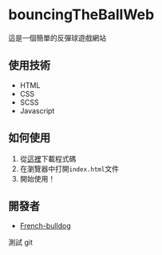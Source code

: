 # bouncingTheBallWeb
這是一個簡單的反彈球遊戲網站

## 使用技術
- HTML
- CSS
- SCSS
- Javascript

## 如何使用
1. 從[這裡](https://github.com/French-bulldog/bouncingTheBallWeb/)下載程式碼
2. 在瀏覽器中打開`index.html`文件
3. 開始使用！

## 開發者

- [French-bulldog](https://github.com/French-bulldog)



測試 git
